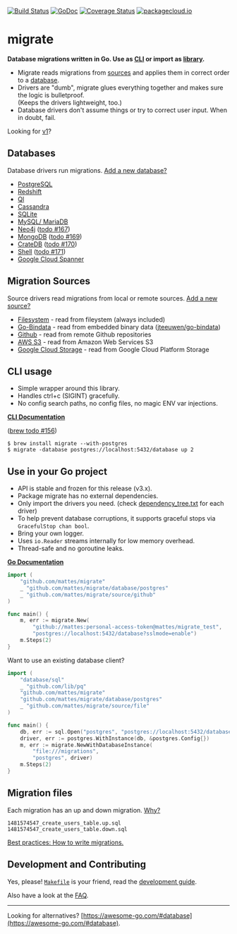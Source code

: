 [![Build Status](https://travis-ci.org/mattes/migrate.svg?branch=master)](https://travis-ci.org/mattes/migrate)
[![GoDoc](https://godoc.org/github.com/mattes/migrate?status.svg)](https://godoc.org/github.com/mattes/migrate)
[![Coverage Status](https://coveralls.io/repos/github/mattes/migrate/badge.svg?branch=v3.0-prev)](https://coveralls.io/github/mattes/migrate?branch=v3.0-prev)
[![packagecloud.io](https://img.shields.io/badge/deb-packagecloud.io-844fec.svg)](https://packagecloud.io/mattes/migrate?filter=debs)

# migrate

__Database migrations written in Go. Use as [CLI](#cli-usage) or import as [library](#use-in-your-go-project).__

 * Migrate reads migrations from [sources](#migration-sources)
   and applies them in correct order to a [database](#databases).
 * Drivers are "dumb", migrate glues everything together and makes sure the logic is bulletproof.  
   (Keeps the drivers lightweight, too.)
 * Database drivers don't assume things or try to correct user input. When in doubt, fail.


Looking for [v1](https://github.com/mattes/migrate/tree/v1)?


## Databases

Database drivers run migrations. [Add a new database?](database/driver.go)

  * [PostgreSQL](database/postgres)
  * [Redshift](database/redshift)
  * [Ql](database/ql)
  * [Cassandra](database/cassandra)
  * [SQLite](database/sqlite3)
  * [MySQL/ MariaDB](database/mysql)
  * [Neo4j](database/neo4j) ([todo #167](https://github.com/mattes/migrate/issues/167))
  * [MongoDB](database/mongodb) ([todo #169](https://github.com/mattes/migrate/issues/169))
  * [CrateDB](database/crate) ([todo #170](https://github.com/mattes/migrate/issues/170))
  * [Shell](database/shell) ([todo #171](https://github.com/mattes/migrate/issues/171))
  * [Google Cloud Spanner](database/spanner)



## Migration Sources

Source drivers read migrations from local or remote sources. [Add a new source?](source/driver.go)

  * [Filesystem](source/file) - read from fileystem (always included)
  * [Go-Bindata](source/go-bindata) - read from embedded binary data ([jteeuwen/go-bindata](https://github.com/jteeuwen/go-bindata))
  * [Github](source/github) - read from remote Github repositories
  * [AWS S3](source/aws-s3) - read from Amazon Web Services S3
  * [Google Cloud Storage](source/google-cloud-storage) - read from Google Cloud Platform Storage



## CLI usage

  * Simple wrapper around this library.
  * Handles ctrl+c (SIGINT) gracefully.
  * No config search paths, no config files, no magic ENV var injections.

__[CLI Documentation](cli)__

([brew todo #156](https://github.com/mattes/migrate/issues/156))

```
$ brew install migrate --with-postgres
$ migrate -database postgres://localhost:5432/database up 2
```


## Use in your Go project

 * API is stable and frozen for this release (v3.x).
 * Package migrate has no external dependencies.
 * Only import the drivers you need.
   (check [dependency_tree.txt](https://github.com/mattes/migrate/releases) for each driver)
 * To help prevent database corruptions, it supports graceful stops via `GracefulStop chan bool`.
 * Bring your own logger.
 * Uses `io.Reader` streams internally for low memory overhead.
 * Thread-safe and no goroutine leaks.

__[Go Documentation](https://godoc.org/github.com/mattes/migrate)__

```go
import (
    "github.com/mattes/migrate"
    _ "github.com/mattes/migrate/database/postgres"
    _ "github.com/mattes/migrate/source/github"
)

func main() {
    m, err := migrate.New(
        "github://mattes:personal-access-token@mattes/migrate_test",
        "postgres://localhost:5432/database?sslmode=enable")
    m.Steps(2)
}
```

Want to use an existing database client?

```go
import (
    "database/sql"
    _ "github.com/lib/pq"
    "github.com/mattes/migrate"
    "github.com/mattes/migrate/database/postgres"
    _ "github.com/mattes/migrate/source/file"
)

func main() {
    db, err := sql.Open("postgres", "postgres://localhost:5432/database?sslmode=enable")
    driver, err := postgres.WithInstance(db, &postgres.Config{})
    m, err := migrate.NewWithDatabaseInstance(
        "file:///migrations",
        "postgres", driver)
    m.Steps(2)
}
```

## Migration files

Each migration has an up and down migration. [Why?](FAQ.md#why-two-separate-files-up-and-down-for-a-migration)

```
1481574547_create_users_table.up.sql
1481574547_create_users_table.down.sql
```

[Best practices: How to write migrations.](MIGRATIONS.md)



## Development and Contributing

Yes, please! [`Makefile`](Makefile) is your friend,
read the [development guide](CONTRIBUTING.md).

Also have a look at the [FAQ](FAQ.md).



---

Looking for alternatives? [https://awesome-go.com/#database](https://awesome-go.com/#database).
